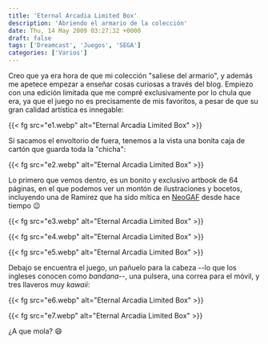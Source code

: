 ```yaml
---
title: 'Eternal Arcadia Limited Box'
description: 'Abriendo el armario de la colección'
date: Thu, 14 May 2009 03:27:32 +0000
draft: false
tags: ['Dreamcast', 'Juegos', 'SEGA']
categories: ['Varios']
---
```


Creo que ya era hora de que mi colección "saliese del armario", y además me apetece empezar a enseñar cosas curiosas a través del blog. Empiezo con una edición limitada que me compré exclusivamente por lo chula que era, ya que el juego no es precisamente de mis favoritos, a pesar de que su gran calidad artística es innegable:

{{< fg src="e1.webp" alt="Eternal Arcadia Limited Box" >}}

Si sacamos el envoltorio de fuera, tenemos a la vista una bonita caja de cartón que guarda toda la "chicha":

{{< fg src="e2.webp" alt="Eternal Arcadia Limited Box" >}}

Lo primero que vemos dentro, es un bonito y exclusivo artbook de 64 páginas, en el que podemos ver un montón de ilustraciones y bocetos, incluyendo una de Ramirez que ha sido mítica en [NeoGAF](http://www.neogaf.com/forum/forumdisplay.php?f=2) desde hace tiempo :wink:

{{< fg src="e3.webp" alt="Eternal Arcadia Limited Box" >}}

{{< fg src="e4.webp" alt="Eternal Arcadia Limited Box" >}}

{{< fg src="e5.webp" alt="Eternal Arcadia Limited Box" >}}

Debajo se encuentra el juego, un pañuelo para la cabeza --lo que los ingleses conocen como _bandana_--, una pulsera, una correa para el móvil, y tres llaveros muy _kawaii_:

{{< fg src="e6.webp" alt="Eternal Arcadia Limited Box" >}}

{{< fg src="e7.webp" alt="Eternal Arcadia Limited Box" >}}

¿A que mola? :smile: